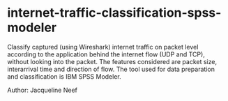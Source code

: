 # internet-traffic-classification-spss-modeler

Classify captured (using Wireshark) internet traffic on packet level according to the application behind the internet flow (UDP and TCP), without looking into the packet. The features considered are packet size, interarrival time and direction of flow. The tool used for data preparation and classification is IBM SPSS Modeler.

Author: Jacqueline Neef
